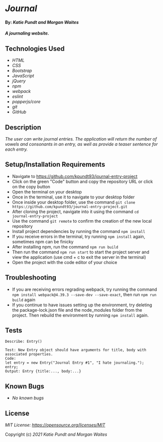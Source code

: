 # _Journal_

#### By: _**Katie Pundt and Morgan Waites**_

#### _A journaling website._

## Technologies Used

* _HTML_
* _CSS_
* _Bootstrap_
* _JavaScript_
* _jQuery_
* _npm_
* _webpack_
* _eslint_
* _popperjs/core_
* _git_
* _GitHub_

## Description

_The user can write journal entries. The application will return the number of vowels and consonants in an entry, as well as provide a teaser sentence for each entry._

## Setup/Installation Requirements

* Navigate to https://github.com/kpundt93/journal-entry-project
* Click on the green "Code" button and copy the repository URL or click on the copy button
* Open the terminal on your desktop
* Once in the terminal, use it to navigate to your desktop folder
* Once inside your desktop folder, use the command `git clone https://github.com/kpundt93/journal-entry-project.git`
* After cloning the project, navigate into it using the command `cd journal-entry-project`
* Use the command `git remote` to confirm the creation of the new local repository
* Install project dependencies by running the command `npm install`
* If you receive errors in the terminal, try running `npm install` again, sometimes npm can be finicky
* After installing npm, run the command `npm run build`
* Then run the command `npm run start` to start the project server and view the application (use cmd + c to exit the server in the terminal)
* Open the project with the code editor of your choice

## Troubleshooting

* If you are receiving errors regrading webpack, try running the command `npm install webpack@4.39.3 --save-dev --save-exact`, then run `npm run build` again
* If you continue to have issues setting up the environment, try deleting the package-lock.json file and the node_modules folder from the project. Then rebuild the environment by running `npm install` again.

## Tests
```
Describe: Entry()

Test: New Entry object should have arguments for title, body with associated properties.
Code: 
let entry = new Entry("Journal Entry #1", "I hate journaling.");
entry;
Output: Entry {title:..., body:...}
```

## Known Bugs

* _No known bugs_

## License
_MIT License: https://opensource.org/licenses/MIT_

Copyright (c) _2021_ _Katie Pundt and Morgan Waites_

